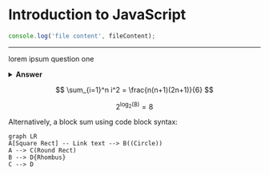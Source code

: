 # Introduction to JavaScript

```javascript
console.log('file content', fileContent);
```
---

lorem ipsum question one

<details>
  <summary><b>Answer</b></summary>

#### Answer: D

Within the function, we first declare the `name` variable with the `var` keyword. This means that the variable gets hoisted (memory space is set up during the creation phase) with the default value of `undefined`, until we actually get to the line where we define the variable. We haven't defined the variable yet on the line where we try to log the `name` variable, so it still holds the value of `undefined`.

Variables with the `let` keyword (and `const`) are hoisted, but unlike `var`, don't get *initialized*. They are not accessible before the line we declare (initialize) them. This is called the "temporal dead zone". When we try to access the variables before they are declared, JavaScript throws a `ReferenceError`.

</details>

$$
\sum_{i=1}^n i^2 = \frac{n(n+1)(2n+1)}{6}
$$

$$
2^{\log_2(8)} = 8
$$

Alternatively, a block sum using code block syntax:

```mermaid
graph LR
A[Square Rect] -- Link text --> B((Circle))
A --> C(Round Rect)
B --> D{Rhombus}
C --> D
```


